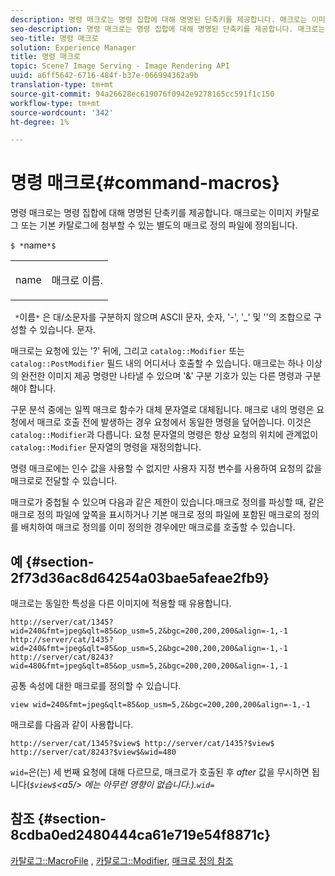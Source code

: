 ```yaml
---
description: 명령 매크로는 명령 집합에 대해 명명된 단축키를 제공합니다. 매크로는 이미지 카탈로그 또는 기본 카탈로그에 첨부할 수 있는 별도의 매크로 정의 파일에 정의됩니다.
seo-description: 명령 매크로는 명령 집합에 대해 명명된 단축키를 제공합니다. 매크로는 이미지 카탈로그 또는 기본 카탈로그에 첨부할 수 있는 별도의 매크로 정의 파일에 정의됩니다.
seo-title: 명령 매크로
solution: Experience Manager
title: 명령 매크로
topic: Scene7 Image Serving - Image Rendering API
uuid: a6ff5642-6716-484f-b37e-066994362a9b
translation-type: tm+mt
source-git-commit: 94a26628ec619076f0942e9278165cc591f1c150
workflow-type: tm+mt
source-wordcount: '342'
ht-degree: 1%

---
```



# 명령 매크로{#command-macros}

명령 매크로는 명령 집합에 대해 명명된 단축키를 제공합니다. 매크로는 이미지 카탈로그 또는 기본 카탈로그에 첨부할 수 있는 별도의 매크로 정의 파일에 정의됩니다.

`$ *`name`*$`

<table id="simpletable_A03541622C354F60B5F304B999C4EF8E"> 
 <tr class="strow"> 
  <td class="stentry"> <p><span class="codeph"> <span class="varname"> name</span></span> </p> </td> 
  <td class="stentry"> <p>매크로 이름. </p></td> 
 </tr> 
</table>

` *`이름`*` 은 대/소문자를 구분하지 않으며 ASCII 문자, 숫자, &#39;-&#39;, &#39;_&#39; 및 &#39;&#39;의 조합으로 구성할 수 있습니다. 문자.

매크로는 요청에 있는 &#39;?&#39; 뒤에, 그리고 `catalog::Modifier` 또는 `catalog::PostModifier` 필드 내의 어디서나 호출할 수 있습니다. 매크로는 하나 이상의 완전한 이미지 제공 명령만 나타낼 수 있으며 &#39;&amp;&#39; 구분 기호가 있는 다른 명령과 구분해야 합니다.

구문 분석 중에는 일찍 매크로 함수가 대체 문자열로 대체됩니다. 매크로 내의 명령은 요청에서 매크로 호출 전에 발생하는 경우 요청에서 동일한 명령을 덮어씁니다. 이것은 `catalog::Modifier`과 다릅니다. 요청 문자열의 명령은 항상 요청의 위치에 관계없이 `catalog::Modifier` 문자열의 명령을 재정의합니다.

명령 매크로에는 인수 값을 사용할 수 없지만 사용자 지정 변수를 사용하여 요청의 값을 매크로로 전달할 수 있습니다.

매크로가 중첩될 수 있으며 다음과 같은 제한이 있습니다.매크로 정의를 파싱할 때, 같은 매크로 정의 파일에 앞쪽을 표시하거나 기본 매크로 정의 파일에 포함된 매크로의 정의를 배치하여 매크로 정의를 이미 정의한 경우에만 매크로를 호출할 수 있습니다.

## 예 {#section-2f73d36ac8d64254a03bae5afeae2fb9}

매크로는 동일한 특성을 다른 이미지에 적용할 때 유용합니다.

`http://server/cat/1345?wid=240&fmt=jpeg&qlt=85&op_usm=5,2&bgc=200,200,200&align=-1,-1 http://server/cat/1435?wid=240&fmt=jpeg&qlt=85&op_usm=5,2&bgc=200,200,200&align=-1,-1 http://server/cat/8243?wid=480&fmt=jpeg&qlt=85&op_usm=5,2&bgc=200,200,200&align=-1,-1`

공통 속성에 대한 매크로를 정의할 수 있습니다.

`view wid=240&fmt=jpeg&qlt=85&op_usm=5,2&bgc=200,200,200&align=-1,-1`

매크로를 다음과 같이 사용합니다.

`http://server/cat/1345?$view$ http://server/cat/1435?$view$ http://server/cat/8243?$view$&wid=480`

`wid=`은(는) 세 번째 요청에 대해 다르므로, 매크로가 호출된 후 *after* 값을 무시하면 됩니다(*`$view$`&lt;a5/> 에는 아무런 영향이 없습니다.).`wid=`*

## 참조 {#section-8cdba0ed2480444ca61e719e54f8871c}

[카탈로그::MacroFile](../../../../../is-api/image-catalog/image-serving-api-ref/c-image-catalog-reference/c-attributes-reference/r-macrofile.md#reference-f91d717b3847458ca0f1fe95387554a2) ,  [카탈로그::Modifier](/help/aem-is-ir-api/is-api/image-catalog/image-serving-api-ref/c-image-catalog-reference/c-image-svg-data-reference/c-image-data-reference/r-modifier-cat.md),  [매크로 정의 참조](../../../../../is-api/image-catalog/image-serving-api-ref/c-image-catalog-reference/c-macro-definition-reference/c-macro-definition-reference.md#concept-5ec73f7636c1496fba1e94094e694e79)
